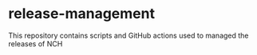 # release-management
This repository contains scripts and GitHub actions used to managed the releases of NCH
